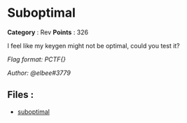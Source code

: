 # Suboptimal

**Category** : Rev
**Points** : 326

I feel like my keygen might not be optimal, could you test it?

*Flag format: PCTF{}*

*Author: @elbee#3779*

## Files : 
 - [suboptimal](./suboptimal)


